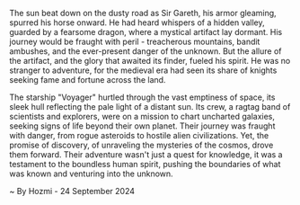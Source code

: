 
The sun beat down on the dusty road as Sir Gareth, his armor gleaming, spurred his horse onward. He had heard whispers of a hidden valley, guarded by a fearsome dragon, where a mystical artifact lay dormant. His journey would be fraught with peril - treacherous mountains, bandit ambushes, and the ever-present danger of the unknown. But the allure of the artifact, and the glory that awaited its finder, fueled his spirit. He was no stranger to adventure, for the medieval era had seen its share of knights seeking fame and fortune across the land.

The starship "Voyager" hurtled through the vast emptiness of space, its sleek hull reflecting the pale light of a distant sun. Its crew, a ragtag band of scientists and explorers, were on a mission to chart uncharted galaxies, seeking signs of life beyond their own planet. Their journey was fraught with danger, from rogue asteroids to hostile alien civilizations. Yet, the promise of discovery, of unraveling the mysteries of the cosmos, drove them forward. Their adventure wasn't just a quest for knowledge, it was a testament to the boundless human spirit, pushing the boundaries of what was known and venturing into the unknown. 

~ By Hozmi - 24 September 2024
